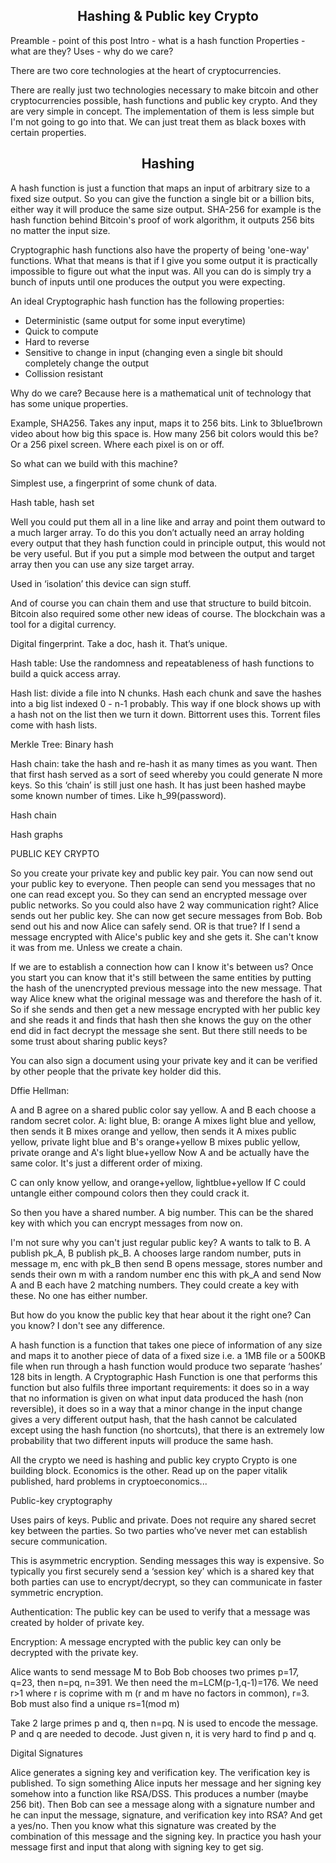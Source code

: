 <center><h2>Hashing & Public key Crypto</h2></center>

Preamble - point of this post
Intro - what is a hash function
Properties - what are they?
Uses - why do we care?


There are two core technologies at the heart of cryptocurrencies.

There are really just two technologies necessary to make bitcoin and other cryptocurrencies possible, hash functions and public key crypto. And they are very simple in concept. The implementation of them is less simple but I'm not going to go into that. We can just treat them as black boxes with certain properties.

<center><h2>Hashing</h2></center>

A hash function is just a function that maps an input of arbitrary size to a fixed size output. So you can give the function a single bit or a billion bits, either way it will produce the same size output. SHA-256 for example is the hash function behind Bitcoin's proof of work algorithm, it outputs 256 bits no matter the input size. 

Cryptographic hash functions also have the property of being 'one-way' functions. What that means is that if I give you some output it is practically impossible to figure out what the input was. All you can do is simply try a bunch of inputs until one produces the output you were expecting.

An ideal Cryptographic hash function has the following properties:

* Deterministic (same output for some input everytime)
* Quick to compute
* Hard to reverse
* Sensitive to change in input (changing even a single bit should completely change the output
* Collission resistant

Why do we care? Because here is a mathematical unit of technology that has some unique properties.

Example, SHA256. Takes any input, maps it to 256 bits. Link to 3blue1brown video about how big this space is. How many 256 bit colors would this be? Or a 256 pixel screen. Where each pixel is on or off.

So what can we build with this machine?

Simplest use, a fingerprint of some chunk of data.

Hash table, hash set

Well you could put them all in a line like and array and point them outward to a much larger array. To do this you don’t actually need an array holding every output that they hash function could in principle output, this would not be very useful. But if you put a simple mod between the output and target array then you can use any size target array.

Used in ‘isolation’ this device can sign stuff.

And of course you can chain them and use that structure to build bitcoin. Bitcoin also required some other new ideas of course. The blockchain was a tool for a digital currency.

Digital fingerprint. Take a doc, hash it. That’s unique. 

Hash table: Use the randomness and repeatableness of hash functions to build a quick access array.

Hash list: divide a file into N chunks. Hash each chunk and save the hashes into a big list indexed 0 - n-1 probably. This way if one block shows up with a hash not on the list then we turn it down. Bittorrent uses this. Torrent files come with hash lists.

Merkle Tree: Binary hash 

Hash chain: take the hash and re-hash it as many times as you want. Then that first hash served as a sort of seed whereby you could generate N more keys. So this ‘chain’ is still just one hash. It has just been hashed maybe some known number of times. Like h_99(password).

Hash chain

Hash graphs

PUBLIC KEY CRYPTO

So you create your private key and public key pair. You can now send out your public key to everyone. Then people can send you messages that no one can read except you. So they can send an encrypted message over public networks. So you could also have 2 way communication right? Alice sends out her public key. She can now get secure messages from Bob. Bob send out his and now Alice can safely send. OR is that true? If I send a message encrypted with Alice's public key and she gets it. She can't know it was from me. Unless we create a chain. 

If we are to establish a connection how can I know it's between us? Once you start you can know that it's still between the same entities by putting the hash of the unencrypted previous message into the new message. That way Alice knew what the original message was and therefore the hash of it. So if she sends and then get a new message encrypted with her public key and she reads it and finds that hash then she knows the guy on the other end did in fact decrypt the message she sent. But there still needs to be some trust about sharing public keys? 

You can also sign a document using your private key and it can be verified by other people that the private key holder did this.

Dffie Hellman:

A and B agree on a shared public color say yellow.
A and B each choose a random secret color. A: light blue, B: orange
A mixes light blue and yellow, then sends it
B mixes orange and yellow, then sends it
A mixes public yellow, private light blue and B's orange+yellow
B mixes public yellow, private orange and A's light blue+yellow
Now A and be actually have the same color. It's just a different order of mixing.

C can only know yellow, and orange+yellow, lightblue+yellow
If C could untangle either compound colors then they could crack it.

So then you have a shared number. A big number. This can be the shared key with which you can encrypt messages from now on.

I'm not sure why you can't just regular public key? A wants to talk to B.
A publish pk_A, B publish pk_B. 
A chooses large random number, puts in message m, enc with pk_B then send
B opens message, stores number and sends their own m with a random number
enc this with pk_A and send
Now A and B each have 2 matching numbers. They could create a key with these.
No one has either number.

But how do you know the public key that hear about it the right one? Can you know?
I don't see any difference. 

A hash function is a function that takes one piece of information of any size and maps it to another piece of data of a fixed size i.e. a 1MB file or a 500KB file when run through a hash function would produce two separate ‘hashes’ 128 bits in length. A Cryptographic Hash Function is one that performs this function but also fulfils three important requirements: it does so in a way that no information is given on what input data produced the hash (non reversible), it does so in a way that a minor change in the input change gives a very different output hash, that the hash cannot be calculated except using the hash function (no shortcuts), that there is an extremely low probability that two different inputs will produce the same hash.


All the crypto we need is hashing and public key crypto
Crypto is one building block. Economics is the other.
Read up on the paper vitalik published, hard problems in cryptoeconomics... 

Public-key cryptography

Uses pairs of keys. Public and private. Does not require any shared secret key between the parties. So two parties who’ve never met can establish secure communication.

This is asymmetric encryption. Sending messages this way is expensive. So typically you first securely send a ‘session key’ which is a shared key that both parties can use to encrypt/decrypt, so they can communicate in faster symmetric encryption. 

Authentication: The public key can be used to verify that a message was created by holder of private key. 

Encryption: A message encrypted with the public key can only be decrypted with the private key. 

Alice wants to send message M to Bob
Bob chooses two primes p=17, q=23, then n=pq, n=391. 
We then need the m=LCM(p-1,q-1)=176.
We need r>1 where r is coprime with m (r and m have no factors in common), r=3.
Bob must also find a unique rs=1(mod m) 

Take 2 large primes p and q, then n=pq. N is used to encode the message. P and q are needed to decode. Just given n, it is very hard to find p and q. 

Digital Signatures

Alice generates a signing key and verification key. The verification key is published. To sign something Alice inputs her message and her signing key somehow into a function like RSA/DSS. This produces a number (maybe 256 bit).
Then Bob can see a message along with a signature number and he can input the message, signature, and verification key into RSA? And get a yes/no. Then you know what this signature was created by the combination of this message and the signing key.
In practice you hash your message first and input that along with signing key to get sig.
